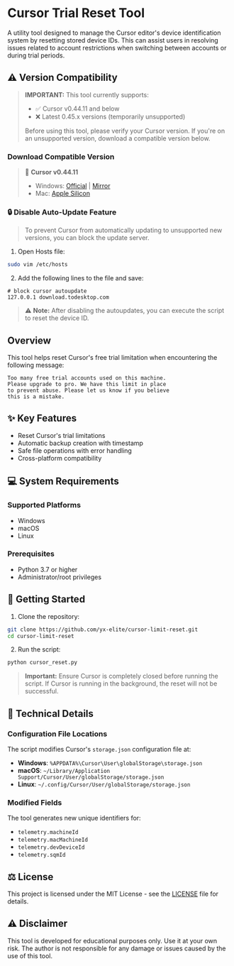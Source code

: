 # Cursor Trial Reset Tool

A utility tool designed to manage the Cursor editor's device identification system by resetting stored device IDs. This can assist users in resolving issues related to account restrictions when switching between accounts or during trial periods.

## ⚠️ Version Compatibility

> **IMPORTANT:** This tool currently supports:
> - ✅ Cursor v0.44.11 and below
> - ❌ Latest 0.45.x versions (temporarily unsupported)
>
> Before using this tool, please verify your Cursor version. If you're on an unsupported version, download a compatible version below.

### Download Compatible Version
> 💾 **Cursor v0.44.11**
> - Windows: [Official](https://downloader.cursor.sh/builds/250103fqxdt5u9z/windows/nsis/x64) | [Mirror](https://download.todesktop.com/230313mzl4w4u92/Cursor%20Setup%200.44.11%20-%20Build%20250103fqxdt5u9z-x64.exe)
> - Mac: [Apple Silicon](https://dl.todesktop.com/230313mzl4w4u92/versions/0.44.11/mac/zip/arm64)

### 🔒 Disable Auto-Update Feature
> To prevent Cursor from automatically updating to unsupported new versions, you can block the update server.

1. Open Hosts file:
```bash
sudo vim /etc/hosts
```

2. Add the following lines to the file and save:
```
# block cursor autoupdate
127.0.0.1 download.todesktop.com
```

> ⚠️ **Note:** After disabling the autoupdates, you can execute the script to reset the device ID.

## Overview

This tool helps reset Cursor's free trial limitation when encountering the following message:
```
Too many free trial accounts used on this machine.
Please upgrade to pro. We have this limit in place
to prevent abuse. Please let us know if you believe
this is a mistake.
```

## ✨ Key Features

- Reset Cursor's trial limitations
- Automatic backup creation with timestamp
- Safe file operations with error handling
- Cross-platform compatibility

## 💻 System Requirements

### Supported Platforms
- Windows
- macOS
- Linux

### Prerequisites
- Python 3.7 or higher
- Administrator/root privileges

## 🚀 Getting Started

1. Clone the repository:
```bash
git clone https://github.com/yx-elite/cursor-limit-reset.git
cd cursor-limit-reset
```

2. Run the script:
```bash
python cursor_reset.py
```

> **Important:** Ensure Cursor is completely closed before running the script. If Cursor is running in the background, the reset will not be successful.

## 🔧 Technical Details

### Configuration File Locations

The script modifies Cursor's `storage.json` configuration file at:

- **Windows**: `%APPDATA%\Cursor\User\globalStorage\storage.json`
- **macOS**: `~/Library/Application Support/Cursor/User/globalStorage/storage.json`
- **Linux**: `~/.config/Cursor/User/globalStorage/storage.json`

### Modified Fields
The tool generates new unique identifiers for:
- `telemetry.machineId`
- `telemetry.macMachineId`
- `telemetry.devDeviceId`
- `telemetry.sqmId`

## ⚖️ License

This project is licensed under the MIT License - see the [LICENSE](LICENSE) file for details.

## ⚠️ Disclaimer

This tool is developed for educational purposes only. Use it at your own risk. The author is not responsible for any damage or issues caused by the use of this tool.